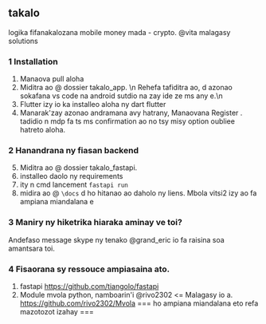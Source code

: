 ## takalo
logika fifanakalozana
mobile money mada - crypto. 
@vita malagasy solutions

### 1 Installation 
1. Manaova pull aloha
2. Miditra ao @ dossier takalo_app. \n
Rehefa tafiditra ao, d azonao sokafana vs code na android sutdio na zay ide ze ms any e.\n
3. Flutter izy io ka installeo aloha ny dart flutter
4. Manarak'zay azonao andramana avy hatrany, Manaovana Register . tadidio n mdp fa ts ms confirmation ao no tsy misy option oubliee hatreto aloha.

### 2 Hanandrana ny fiasan backend
5. Miditra ao @ dossier takalo_fastapi.
6. installeo daolo ny requirements 
7. ity n cmd lancement ```fastapi run```
8. midira ao @ ```\docs```
d ho hitanao ao daholo ny liens. Mbola vitsi2 izy ao fa ampiana miandalana e

### 3 Maniry ny hiketrika hiaraka aminay ve toi?
Andefaso message skype ny tenako @grand_eric io fa raisina soa amantsara toi.

### 4 Fisaorana sy ressouce ampiasaina ato. 
1. fastapi https://github.com/tiangolo/fastapi
2. Module mvola python, namboarin'i @rivo2302 <= Malagasy io a. https://github.com/rivo2302/Mvola
 === ho ampiana miandalana eto refa mazotozot izahay ===